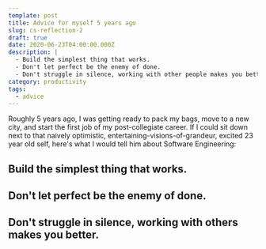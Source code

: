 ```yaml
---
template: post
title: Advice for myself 5 years ago
slug: cs-reflection-2
draft: true
date: 2020-06-23T04:00:00.000Z
description: |
  - Build the simplest thing that works.
  - Don't let perfect be the enemy of done.
  - Don't struggle in silence, working with other people makes you better.
category: productivity
tags:
  - advice
---
```

Roughly 5 years ago, I was getting ready to pack my bags, move to a new city, and start the first job of my post-collegiate career. If I could sit down next to that naively optimistic, entertaining-visions-of-grandeur, excited 23 year old self, here's what I would tell him about Software Engineering:



## Build the simplest thing that works.



## Don't let perfect be the enemy of done.



## Don't struggle in silence, working with others makes you better.